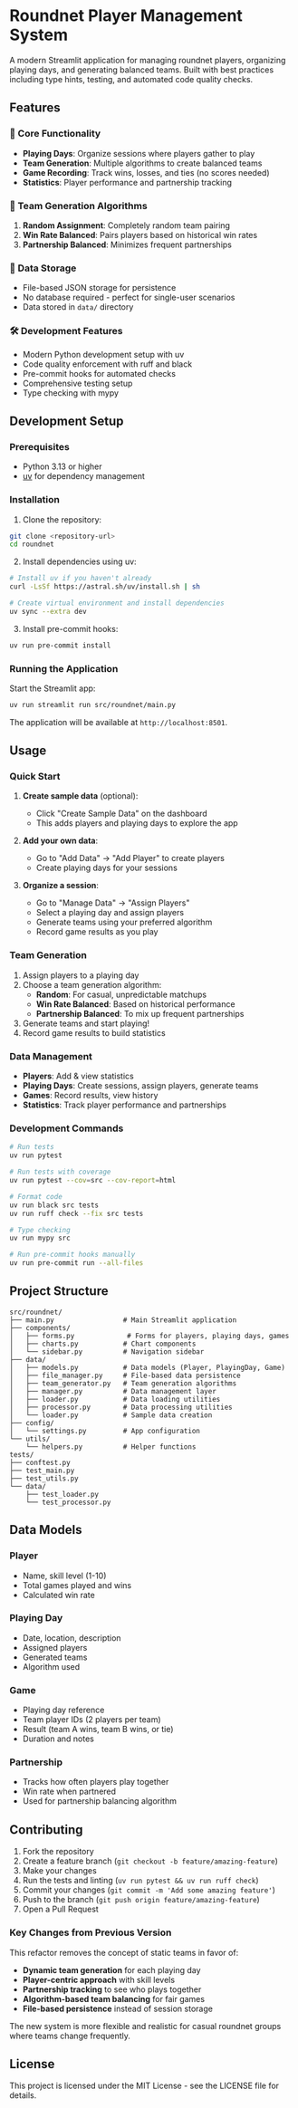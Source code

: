 # Roundnet Player Management System

A modern Streamlit application for managing roundnet players, organizing playing days, and generating balanced teams. Built with best practices including type hints, testing, and automated code quality checks.

## Features

### 🎯 Core Functionality
- **Playing Days**: Organize sessions where players gather to play
- **Team Generation**: Multiple algorithms to create balanced teams
- **Game Recording**: Track wins, losses, and ties (no scores needed)
- **Statistics**: Player performance and partnership tracking

### 🔀 Team Generation Algorithms

1. **Random Assignment**: Completely random team pairing
3. **Win Rate Balanced**: Pairs players based on historical win rates
4. **Partnership Balanced**: Minimizes frequent partnerships

### 💾 Data Storage
- File-based JSON storage for persistence
- No database required - perfect for single-user scenarios
- Data stored in `data/` directory

### 🛠️ Development Features
- Modern Python development setup with uv
- Code quality enforcement with ruff and black
- Pre-commit hooks for automated checks
- Comprehensive testing setup
- Type checking with mypy

## Development Setup

### Prerequisites

- Python 3.13 or higher
- [uv](https://github.com/astral-sh/uv) for dependency management

### Installation

1. Clone the repository:
```bash
git clone <repository-url>
cd roundnet
```

2. Install dependencies using uv:
```bash
# Install uv if you haven't already
curl -LsSf https://astral.sh/uv/install.sh | sh

# Create virtual environment and install dependencies
uv sync --extra dev
```

3. Install pre-commit hooks:
```bash
uv run pre-commit install
```

### Running the Application

Start the Streamlit app:
```bash
uv run streamlit run src/roundnet/main.py
```

The application will be available at `http://localhost:8501`.

## Usage

### Quick Start

1. **Create sample data** (optional):
   - Click "Create Sample Data" on the dashboard
   - This adds players and playing days to explore the app

2. **Add your own data**:
   - Go to "Add Data" → "Add Player" to create players
   - Create playing days for your sessions

3. **Organize a session**:
   - Go to "Manage Data" → "Assign Players"
   - Select a playing day and assign players
   - Generate teams using your preferred algorithm
   - Record game results as you play

### Team Generation

1. Assign players to a playing day
2. Choose a team generation algorithm:
   - **Random**: For casual, unpredictable matchups
   - **Win Rate Balanced**: Based on historical performance
   - **Partnership Balanced**: To mix up frequent partnerships
3. Generate teams and start playing!
4. Record game results to build statistics

### Data Management

- **Players**: Add & view statistics
- **Playing Days**: Create sessions, assign players, generate teams
- **Games**: Record results, view history
- **Statistics**: Track player performance and partnerships

### Development Commands

```bash
# Run tests
uv run pytest

# Run tests with coverage
uv run pytest --cov=src --cov-report=html

# Format code
uv run black src tests
uv run ruff check --fix src tests

# Type checking
uv run mypy src

# Run pre-commit hooks manually
uv run pre-commit run --all-files
```

## Project Structure

```
src/roundnet/
├── main.py                 # Main Streamlit application
├── components/
│   ├── forms.py             # Forms for players, playing days, games
│   ├── charts.py           # Chart components
│   └── sidebar.py          # Navigation sidebar
├── data/
│   ├── models.py           # Data models (Player, PlayingDay, Game)
│   ├── file_manager.py     # File-based data persistence
│   ├── team_generator.py   # Team generation algorithms
│   ├── manager.py          # Data management layer
│   ├── loader.py           # Data loading utilities
│   ├── processor.py        # Data processing utilities
│   └── loader.py           # Sample data creation
├── config/
│   └── settings.py         # App configuration
└── utils/
    └── helpers.py          # Helper functions
tests/
├── conftest.py
├── test_main.py
├── test_utils.py
└── data/
    ├── test_loader.py
    └── test_processor.py
```

## Data Models

### Player
- Name, skill level (1-10)
- Total games played and wins
- Calculated win rate

### Playing Day
- Date, location, description
- Assigned players
- Generated teams
- Algorithm used

### Game
- Playing day reference
- Team player IDs (2 players per team)
- Result (team A wins, team B wins, or tie)
- Duration and notes

### Partnership
- Tracks how often players play together
- Win rate when partnered
- Used for partnership balancing algorithm

## Contributing

1. Fork the repository
2. Create a feature branch (`git checkout -b feature/amazing-feature`)
3. Make your changes
4. Run the tests and linting (`uv run pytest && uv run ruff check`)
5. Commit your changes (`git commit -m 'Add some amazing feature'`)
6. Push to the branch (`git push origin feature/amazing-feature`)
7. Open a Pull Request

### Key Changes from Previous Version

This refactor removes the concept of static teams in favor of:
- **Dynamic team generation** for each playing day
- **Player-centric approach** with skill levels
- **Partnership tracking** to see who plays together
- **Algorithm-based team balancing** for fair games
- **File-based persistence** instead of session storage

The new system is more flexible and realistic for casual roundnet groups where
teams change frequently.

## License

This project is licensed under the MIT License - see the LICENSE file for details.
